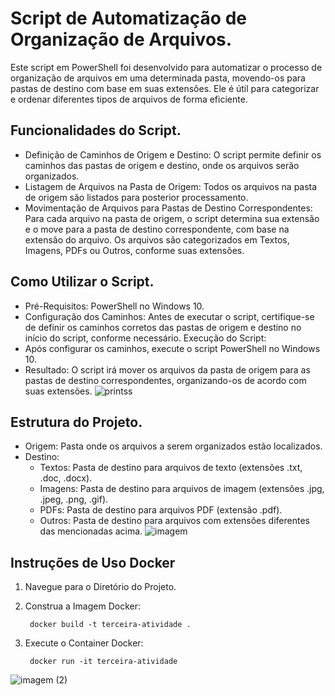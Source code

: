 # Script de Automatização de Organização de Arquivos.
Este script em PowerShell foi desenvolvido para automatizar o processo de organização de arquivos em uma determinada pasta, movendo-os para pastas de destino com base em suas extensões. Ele é útil para categorizar e ordenar diferentes tipos de arquivos de forma eficiente.

## Funcionalidades do Script.
- Definição de Caminhos de Origem e Destino:
  O script permite definir os caminhos das pastas de origem e destino, onde os arquivos serão organizados.
- Listagem de Arquivos na Pasta de Origem:
  Todos os arquivos na pasta de origem são listados para posterior processamento.
- Movimentação de Arquivos para Pastas de Destino Correspondentes:
  Para cada arquivo na pasta de origem, o script determina sua extensão e o move para a pasta de destino correspondente, com base na extensão do arquivo.
  Os arquivos são categorizados em Textos, Imagens, PDFs ou Outros, conforme suas extensões.

## Como Utilizar o Script.
- Pré-Requisitos: PowerShell no Windows 10.
- Configuração dos Caminhos: Antes de executar o script, certifique-se de definir os caminhos corretos das pastas de origem e destino no início do script, conforme necessário.
Execução do Script:
- Após configurar os caminhos, execute o script PowerShell no Windows 10.
- Resultado: O script irá mover os arquivos da pasta de origem para as pastas de destino correspondentes, organizando-os de acordo com suas extensões.
![printss](https://github.com/matheus3pires/Terceira-Atividade-de-Automacao-ADS1231-Devops/assets/87993331/988b42b3-417f-46da-91c9-b023873d44a7)

## Estrutura do Projeto.
- Origem: Pasta onde os arquivos a serem organizados estão localizados.
- Destino:
   - Textos: Pasta de destino para arquivos de texto (extensões .txt, .doc, .docx).
   - Imagens: Pasta de destino para arquivos de imagem (extensões .jpg, .jpeg, .png, .gif).
   - PDFs: Pasta de destino para arquivos PDF (extensão .pdf).
   - Outros: Pasta de destino para arquivos com extensões diferentes das mencionadas acima.
![imagem](https://github.com/matheus3pires/Terceira-Atividade-de-Automacao-ADS1231-Devops/assets/87993331/e6b97827-51af-482e-a746-3ebe2beb842f)

## Instruções de Uso Docker
1. Navegue para o Diretório do Projeto.
2. Construa a Imagem Docker:
   
        docker build -t terceira-atividade . 
       
3. Execute o Container Docker:
   
        docker run -it terceira-atividade 
       
![imagem (2)](https://github.com/matheus3pires/Terceira-Atividade-de-Automacao-ADS1231-Devops/assets/87993331/64390968-ef91-47df-bdb1-b653f6d7268b)



